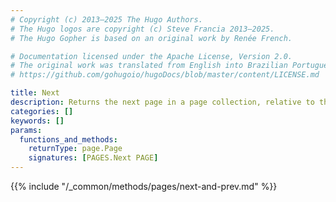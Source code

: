 ```yaml
---
# Copyright (c) 2013–2025 The Hugo Authors.
# The Hugo logos are copyright (c) Steve Francia 2013–2025.
# The Hugo Gopher is based on an original work by Renée French.

# Documentation licensed under the Apache License, Version 2.0.
# The original work was translated from English into Brazilian Portuguese.
# https://github.com/gohugoio/hugoDocs/blob/master/content/LICENSE.md

title: Next
description: Returns the next page in a page collection, relative to the given page.
categories: []
keywords: []
params:
  functions_and_methods:
    returnType: page.Page
    signatures: [PAGES.Next PAGE]
---
```


{{% include "/_common/methods/pages/next-and-prev.md" %}}
